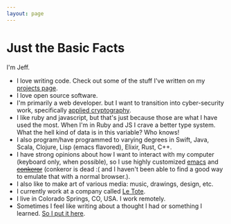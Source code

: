 ```yaml
---
layout: page
---
```

# Just the Basic Facts

I'm Jeff.

* I love writing code. Check out some of the stuff I've written on my  [projects page][].
* I love open source software.
* I'm primarily a web developer. but I want to transition into cyber-security work, specifically [applied cryptography](/2018/04/08/applied-cryptography.html).
* I like ruby and javascript, but that's just because those are what I have used the most. When I'm in Ruby and JS I crave a better type system. What the hell kind of data is in this variable? Who knows!
* I also program/have programmed to varying degrees in Swift, Java, Scala, Clojure, Lisp (emacs flavored), Elixir, Rust, C++.
* I have strong opinions about how I want to interact with my computer (keyboard only, when possible), so I use highly customized [emacs][] and ~~[conkeror][]~~ (conkeror is dead :( and I haven't been able to find a good way to emulate that with a normal browser.).
* I also like to make art of various media: music, drawings, design, etc.
* I currently work at a company called [Le Tote][].
* I live in Colorado Springs, CO, USA. I work remotely.
* Sometimes I feel like writing about a thought I had or something I learned. [So I put it here](/blog.html).

[projects page]: /projects.html
[emacs]: http://www.gnu.org/software/emacs/
[conkeror]: http://conkeror.org/
[Le Tote]: https://letote.com/careers
